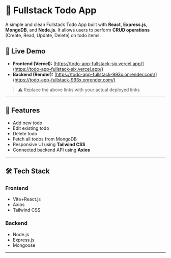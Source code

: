 # 📝 Fullstack Todo App

A simple and clean Fullstack Todo App built with **React**, **Express.js**, **MongoDB**, and **Node.js**. It allows users to perform **CRUD operations** (Create, Read, Update, Delete) on todo items.

## 🔗 Live Demo

- **Frontend (Vercel):** [https://todo-app-fullstack-six.vercel.app/](https://todo-app-fullstack-six.vercel.app/)
- **Backend (Render):** [https://todo-app-fullstack-993x.onrender.com/](https://todo-app-fullstack-993x.onrender.com/)

> ⚠️ Replace the above links with your actual deployed links

---

## 🚀 Features

- Add new todo
- Edit existing todo
- Delete todo
- Fetch all todos from MongoDB
- Responsive UI using **Tailwind CSS**
- Connected backend API using **Axios**

---

## 🛠️ Tech Stack

### Frontend

- Vite+React.js
- Axios
- Tailwind CSS

### Backend

- Node.js
- Express.js
- Mongoose

---


